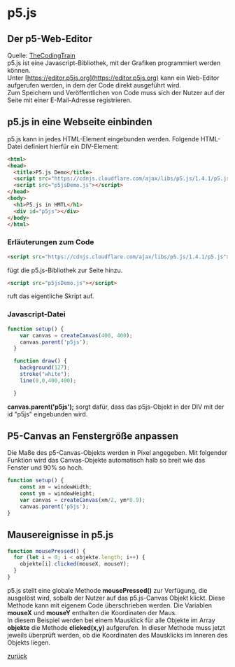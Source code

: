  <meta charset="utf-8" />
  <title>Informatik</title>
  <link rel="stylesheet" href="https://Hi2272.github.io/StyleMD.css">

# p5.js
## Der p5-Web-Editor
Quelle: [TheCodingTrain](https://thecodingtrain.com/tracks/code-programming-with-p5-js/code/1-intro/2-web-editor)  
p5.js ist eine Javascript-Bibliothek, mit der Grafiken programmiert werden können.  
Unter [https://editor.p5js.org](https://editor.p5js.org)   kann ein Web-Editor aufgerufen werden, in dem der Code direkt ausgeführt wird.  
Zum Speichern und Veröffentlichen von Code muss sich der Nutzer auf der Seite mit einer E-Mail-Adresse registrieren.  
## p5.js in eine Webseite einbinden
p5.js kann in jedes HTML-Element eingebunden werden. Folgende HTML-Datei definiert hierfür ein DIV-Element:
```HTML
<html>
<head>
  <title>P5.js Demo</title>
  <script src="https://cdnjs.cloudflare.com/ajax/libs/p5.js/1.4.1/p5.js"></script>
  <script src="p5jsDemo.js"></script>
</head>
<body>
  <h1>P5.js in HMTL</h1>
  <div id="p5js"></div>
</body>
</html>
```
### Erläuterungen zum Code
``` HTML
<script src="https://cdnjs.cloudflare.com/ajax/libs/p5.js/1.4.1/p5.js"></script>
```
 fügt die p5.js-Bibliothek zur Seite hinzu.  
``` HTML
<script src="p5jsDemo.js"></script>
```
 ruft das eigentliche Skript auf.
 ### Javascript-Datei  
``` Javascript
function setup() {
    var canvas = createCanvas(400, 400);
    canvas.parent('p5js');
  }

  function draw() {
    background(127);
    stroke("white");
    line(0,0,400,400);

  }
  ```
  **canvas.parent('p5js');** sorgt dafür, dass das p5js-Objekt in der DIV mit der id "p5js" eingebunden wird.

## P5-Canvas an Fenstergröße anpassen
Die Maße des p5-Canvas-Objekts werden in Pixel angegeben. Mit folgender Funktion wird das Canvas-Objekte automatisch halb so breit wie das Fenster und 90% so hoch.
```Javascript
function setup() {
    const xm = windowWidth;
    const ym = windowHeight;
    var canvas = createCanvas(xm/2, ym*0.9);
    canvas.parent('p5js');
}
```

## Mausereignisse in p5.js
```JavaScript
function mousePressed() {
  for (let i = 0; i < objekte.length; i++) {
    objekte[i].clicked(mouseX, mouseY);
  }
}
```
p5.js stellt eine globale Methode **mousePressed()** zur Verfügung, die ausgelöst wird, sobalb der Nutzer auf das p5.js-Canvas Objekt klickt. Diese Methode kann mit eigenem Code überschrieben werden. 
Die Variablen **mouseX** und **mouseY** enthalten die Koordinaten der Maus.  
In diesem Beispiel werden bei einem Mausklick für alle Objekte im Array **objekte** die Methode **clicked(x,y)** aufgerufen. In dieser Methode muss jetzt jeweils überprüft werden, ob die Koordinaten des Mausklicks im Inneren des Objekts liegen.  





[zurück](../index.html)
